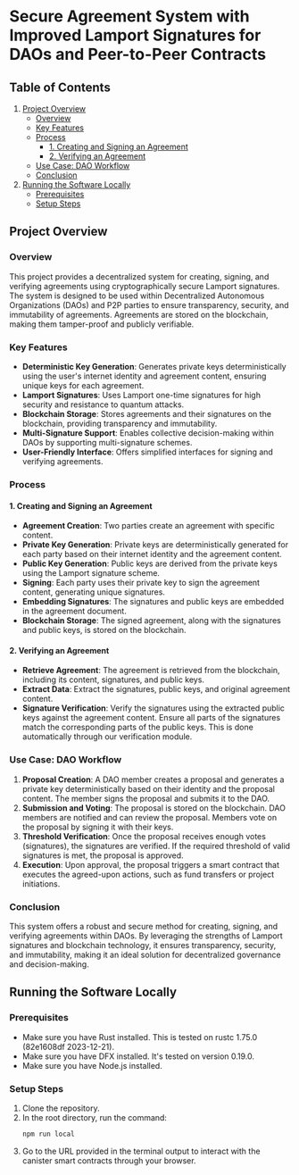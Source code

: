 
# Secure Agreement System with Improved Lamport Signatures for DAOs and Peer-to-Peer Contracts

## Table of Contents
1. [Project Overview](#project-overview)
    - [Overview](#overview)
    - [Key Features](#key-features)
    - [Process](#process)
        - [1. Creating and Signing an Agreement](#1-creating-and-signing-an-agreement)
        - [2. Verifying an Agreement](#2-verifying-an-agreement)
    - [Use Case: DAO Workflow](#use-case-dao-workflow)
    - [Conclusion](#conclusion)
2. [Running the Software Locally](#running-the-software-locally)
    - [Prerequisites](#prerequisites)
    - [Setup Steps](#setup-steps)

## Project Overview

### Overview

This project provides a decentralized system for creating, signing, and verifying agreements using cryptographically secure Lamport signatures. The system is designed to be used within Decentralized Autonomous Organizations (DAOs) and P2P parties to ensure transparency, security, and immutability of agreements. Agreements are stored on the blockchain, making them tamper-proof and publicly verifiable.

### Key Features

- **Deterministic Key Generation**: Generates private keys deterministically using the user's internet identity and agreement content, ensuring unique keys for each agreement.
- **Lamport Signatures**: Uses Lamport one-time signatures for high security and resistance to quantum attacks.
- **Blockchain Storage**: Stores agreements and their signatures on the blockchain, providing transparency and immutability.
- **Multi-Signature Support**: Enables collective decision-making within DAOs by supporting multi-signature schemes.
- **User-Friendly Interface**: Offers simplified interfaces for signing and verifying agreements.

### Process

#### 1. Creating and Signing an Agreement

- **Agreement Creation**: Two parties create an agreement with specific content.
- **Private Key Generation**: Private keys are deterministically generated for each party based on their internet identity and the agreement content.
- **Public Key Generation**: Public keys are derived from the private keys using the Lamport signature scheme.
- **Signing**: Each party uses their private key to sign the agreement content, generating unique signatures.
- **Embedding Signatures**: The signatures and public keys are embedded in the agreement document.
- **Blockchain Storage**: The signed agreement, along with the signatures and public keys, is stored on the blockchain.

#### 2. Verifying an Agreement

- **Retrieve Agreement**: The agreement is retrieved from the blockchain, including its content, signatures, and public keys.
- **Extract Data**: Extract the signatures, public keys, and original agreement content.
- **Signature Verification**: Verify the signatures using the extracted public keys against the agreement content. Ensure all parts of the signatures match the corresponding parts of the public keys. This is done automatically through our verification module.

### Use Case: DAO Workflow

1. **Proposal Creation**: A DAO member creates a proposal and generates a private key deterministically based on their identity and the proposal content. The member signs the proposal and submits it to the DAO.
2. **Submission and Voting**: The proposal is stored on the blockchain. DAO members are notified and can review the proposal. Members vote on the proposal by signing it with their keys.
3. **Threshold Verification**: Once the proposal receives enough votes (signatures), the signatures are verified. If the required threshold of valid signatures is met, the proposal is approved.
4. **Execution**: Upon approval, the proposal triggers a smart contract that executes the agreed-upon actions, such as fund transfers or project initiations.

### Conclusion

This system offers a robust and secure method for creating, signing, and verifying agreements within DAOs. By leveraging the strengths of Lamport signatures and blockchain technology, it ensures transparency, security, and immutability, making it an ideal solution for decentralized governance and decision-making.

## Running the Software Locally

### Prerequisites

- Make sure you have Rust installed. This is tested on rustc 1.75.0 (82e1608df 2023-12-21).
- Make sure you have DFX installed. It's tested on version 0.19.0.
- Make sure you have Node.js installed.

### Setup Steps

1. Clone the repository.
2. In the root directory, run the command:
    ```sh
    npm run local
    ```
3. Go to the URL provided in the terminal output to interact with the canister smart contracts through your browser.
